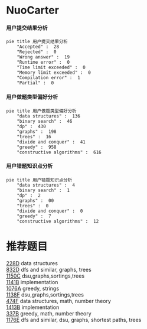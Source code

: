 # NuoCarter

<!-- tabs:start -->



#### **用户提交结果分析**

```mermaid
pie title 用户提交结果分析
    "Accepted" :  28
    "Rejected" :  0
    "Wrong answer" :  19
    "Runtime error" :  0
    "Time limit exceeded" :  0
    "Memory limit exceeded" :  0
    "Compilation error" :  1
    "Partial" :  0
```

#### **用户做题类型偏好分析**

```mermaid
pie title 用户做题类型偏好分析
    "data structures" :  136
    "binary search" :  46
    "dp" :  430
    "graphs" :  198
    "trees" :  16
    "divide and conquer" :  41
    "greedy" :  958
    "constructive algorithms" :  616
```
#### **用户错题知识点分析**

```mermaid
pie title 用户错题知识点分析
    "data structures" :  4
    "binary search" :  1
    "dp" :  2
    "graphs" :  00
    "trees" :  0
    "divide and conquer" :  0
    "greedy" :  7
    "constructive algorithms" :  12
```



<!-- tabs:end -->
# 推荐题目
[228D](https://codeforces.com/contest/228/problem/D)		data structures		  
[832D](https://codeforces.com/contest/832/problem/D)		dfs and similar,
                        graphs,
                        trees		  
[1150C](https://codeforces.com/contest/1150/problem/C)		dsu,graphs,sortings,trees		  
[1141B](https://codeforces.com/contest/1141/problem/B)		implementation		  
[1076A](https://codeforces.com/contest/1076/problem/A)		greedy,
                        strings		  
[1138F](https://codeforces.com/contest/1138/problem/F)		dsu,graphs,sortings,trees		  
[474F](https://codeforces.com/contest/474/problem/F)		data structures,
                        math,
                        number theory		  
[1413B](https://codeforces.com/contest/1413/problem/B)		implementation		  
[337B](https://codeforces.com/contest/337/problem/B)		greedy,
                        math,
                        number theory		  
[1176E](https://codeforces.com/contest/1176/problem/E)		dfs and similar,
                        dsu,
                        graphs,
                        shortest paths,
                        trees		  
